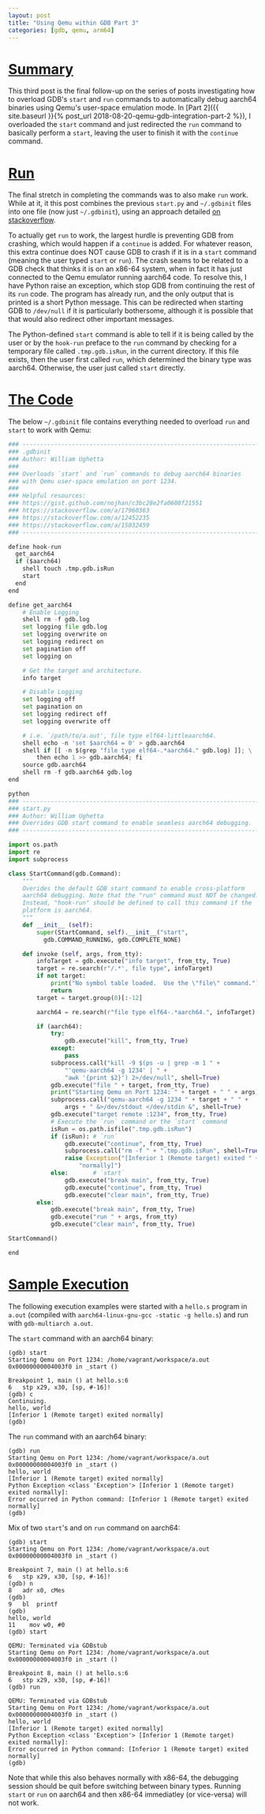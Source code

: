 ```yaml
---
layout: post
title: "Using Qemu within GDB Part 3"
categories: [gdb, qemu, arm64]
---
```


# [Summary](#summary)

This third post is the final follow-up on the series of posts
investigating how to overload GDB's `start` and `run` commands to
automatically debug aarch64 binaries using Qemu's user-space emulation
mode. In [Part 2]({{ site.baseurl }}{% post_url 2018-08-20-qemu-gdb-integration-part-2 %}), I overloaded the `start` command and just redirected the `run`
command to basically perform a `start`, leaving the user to finish it
with the `continue` command.

# [Run](#run)

The final stretch in completing the commands was to also make `run`
work. While at it, it this post combines the previous `start.py` and
`~/.gdbinit` files into one file (now just `~/.gdbinit`), using an
approach detailed [on stackoverflow](https://stackoverflow.com/a/15032459).

To actually get `run` to work, the largest hurdle is preventing GDB
from crashing, which would happen if a `continue` is added. For
whatever reason, this extra continue does NOT cause GDB to crash if
it is in a `start` command (meaning the user typed `start` or `run`).
The crash seams to be related to a GDB check that thinks it is on an
x86-64 system, when in fact it has just connected to the Qemu emulator
running aarch64 code. To resolve this, I have Python raise an exception,
which stop GDB from continuing the rest of its `run` code. The program
has already run, and the only output that is printed is a short Python
message. This can be redirected when starting GDB to `/dev/null` if it
is particularly bothersome, although it is possible that that would also
redirect other important messages.

The Python-defined `start` command is able to tell if it is being called
by the user or by the `hook-run` preface to the `run` command by
checking for a temporary file called `.tmp.gdb.isRun`, in the current
directory. If this file exists, then the user first called `run`, which
determined the binary type was aarch64. Otherwise, the user just called
`start` directly.

# [The Code](#the-code)

The below `~/.gdbinit` file contains everything needed to overload `run`
and `start` to work with Qemu:

``` python
### --------------------------------------------------------------------
### .gdbinit
### Author: William Ughetta
###
### Overloads `start` and `run` commands to debug aarch64 binaries
### with Qemu user-space emulation on port 1234.
###
### Helpful resources:
### https://gist.github.com/nojhan/c3bc28e2fa0608f21551
### https://stackoverflow.com/a/17960363
### https://stackoverflow.com/a/12452235
### https://stackoverflow.com/a/15032459
### --------------------------------------------------------------------

define hook-run
  get_aarch64
  if ($aarch64)
    shell touch .tmp.gdb.isRun
    start
  end
end

define get_aarch64
    # Enable Logging
    shell rm -f gdb.log
    set logging file gdb.log
    set logging overwrite on
    set logging redirect on
    set pagination off
    set logging on

    # Get the target and architecture.
    info target

    # Disable Logging
    set logging off
    set pagination on
    set logging redirect off
    set logging overwrite off

    # i.e. `/path/to/a.out', file type elf64-littleaarch64.
    shell echo -n 'set $aarch64 = 0' > gdb.aarch64
    shell if [[ -n $(grep "file type elf64-.*aarch64." gdb.log) ]]; \
        then echo 1 >> gdb.aarch64; fi
    source gdb.aarch64
    shell rm -f gdb.aarch64 gdb.log
end

python
### --------------------------------------------------------------------
### start.py
### Author: William Ughetta
### Overrides GDB start command to enable seamless aarch64 debugging.
### --------------------------------------------------------------------

import os.path
import re
import subprocess

class StartCommand(gdb.Command):
    """
    Overides the default GDB start command to enable cross-platform
    aarch64 debugging. Note that the "run" command must NOT be changed.
    Instead, "hook-run" should be defined to call this command if the
    platform is aarch64.
    """
    def __init__ (self):
        super(StartCommand, self).__init__("start",
          gdb.COMMAND_RUNNING, gdb.COMPLETE_NONE)

    def invoke (self, args, from_tty):
        infoTarget = gdb.execute("info target", from_tty, True)
        target = re.search(r"/.*', file type", infoTarget)
        if not target:
            print("No symbol table loaded.  Use the \"file\" command.")
            return
        target = target.group(0)[:-12]

        aarch64 = re.search(r"file type elf64-.*aarch64.", infoTarget)

        if (aarch64):
            try:
                gdb.execute("kill", from_tty, True)
            except:
                pass
            subprocess.call("kill -9 $(ps -u | grep -m 1 " +
                "'qemu-aarch64 -g 1234' | " +
                "awk '{print $2}') 2>/dev/null", shell=True)
            gdb.execute("file " + target, from_tty, True)
            print("Starting Qemu on Port 1234: " + target + " " + args)
            subprocess.call("qemu-aarch64 -g 1234 " + target + " " +
                args + " &>/dev/stdout </dev/stdin &", shell=True)
            gdb.execute("target remote :1234", from_tty, True)
            # Execute the `run` command or the `start` command
            isRun = os.path.isfile(".tmp.gdb.isRun")
            if (isRun): # `run`
                gdb.execute("continue", from_tty, True)
                subprocess.call("rm -f " + ".tmp.gdb.isRun", shell=True)
                raise Exception("[Inferior 1 (Remote target) exited " +
                    "normally]")
            else:       # `start`
                gdb.execute("break main", from_tty, True)
                gdb.execute("continue", from_tty, True)
                gdb.execute("clear main", from_tty, True)
        else:
            gdb.execute("break main", from_tty, True)
            gdb.execute("run " + args, from_tty)
            gdb.execute("clear main", from_tty, True)

StartCommand()

end

```

# [Sample Execution](#sample-execution)

The following execution examples were started with a `hello.s` program
in `a.out` (compiled with `aarch64-linux-gnu-gcc -static -g hello.s`)
and run with `gdb-multiarch a.out`.

The `start` command with an aarch64 binary:

```
(gdb) start
Starting Qemu on Port 1234: /home/vagrant/workspace/a.out
0x00000000004003f0 in _start ()

Breakpoint 1, main () at hello.s:6
6   stp x29, x30, [sp, #-16]!
(gdb) c
Continuing.
hello, world
[Inferior 1 (Remote target) exited normally]
(gdb)
```

The `run` command with an aarch64 binary:

```
(gdb) run
Starting Qemu on Port 1234: /home/vagrant/workspace/a.out
0x00000000004003f0 in _start ()
hello, world
[Inferior 1 (Remote target) exited normally]
Python Exception <class 'Exception'> [Inferior 1 (Remote target) exited normally]:
Error occurred in Python command: [Inferior 1 (Remote target) exited normally]
(gdb)
```

Mix of two `start`'s and on `run` command on aarch64:

```
(gdb) start
Starting Qemu on Port 1234: /home/vagrant/workspace/a.out
0x00000000004003f0 in _start ()

Breakpoint 7, main () at hello.s:6
6   stp x29, x30, [sp, #-16]!
(gdb) n
8   adr x0, cMes
(gdb)
9   bl  printf
(gdb)
hello, world
11    mov w0, #0
(gdb) start

QEMU: Terminated via GDBstub
Starting Qemu on Port 1234: /home/vagrant/workspace/a.out
0x00000000004003f0 in _start ()

Breakpoint 8, main () at hello.s:6
6   stp x29, x30, [sp, #-16]!
(gdb) run

QEMU: Terminated via GDBstub
Starting Qemu on Port 1234: /home/vagrant/workspace/a.out
0x00000000004003f0 in _start ()
hello, world
[Inferior 1 (Remote target) exited normally]
Python Exception <class 'Exception'> [Inferior 1 (Remote target) exited normally]:
Error occurred in Python command: [Inferior 1 (Remote target) exited normally]
(gdb)
```

Note that while this also behaves normally with x86-64, the debugging
session should be quit before switching between binary types. Running
`start` or `run` on aarch64 and then x86-64 immediatley (or vice-versa)
will not work.

